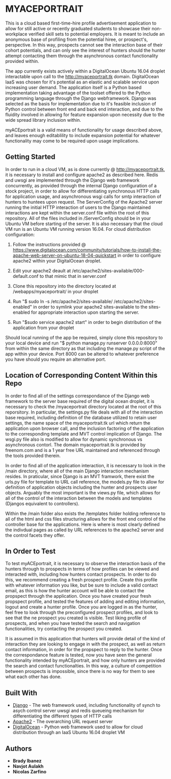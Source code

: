 # MYACEPORTRAIT

This is a cloud based first-time-hire profile advertisement application to allow for still active or recently graduated students to showcase their non-workplace verified skill sets to potential employers. It is meant to include an anonymous base of profiling from the potential hiree, or prospect's, perspective. In this way, prospects cannot see the interaction base of their cohort potentials, and can only see the interest of hunters should the hunter attempt contacting them through the asynchronous contact functionality provided within. 

The app currently exists actively within a DigitalOcean Ubuntu 16.04 droplet interactable upon call to the http://myaceportrait.tk domain. DigitalOcean IaaS was chosen for it's potential as an elastic and scalable service upon increasing user demand. The application itself is a Python based implementation taking advantage of the toolset offered to the Python programming language through the Django webframework. Django was selected as the basis for implementation due to it's feasible inclusion of Python control between front end and back end interaction, and due to the fluidity involved in allowing for feature expansion upon necessity due to the wide spread library inclusion within. 

myACEportrait is a valid means of functionality for usage described above, and leaves enough editablility to include expansion potential for whatever functionality may come to be required upon usage implications.   

## Getting Started

In order to run in a cloud VM, as is done currently @ http://myaceportrait.tk, it is necessary to install and configure apache2 as described here. Redis and uwsgi are implemented through the Django web framework concurrently, as provided through the internal Django configuration of a stock project, in order to allow for differentiating synchronous HTTP calls for application usage, and asynchronous wsgi calls for smtp interaction of hunters to huntees upon request. The ServerConfig of the Apache2 server running the initial HTTP interaction of users to the Django maintained interactions are kept within the server.conf file within the root of this repository. All of the files included in /ServerConfig should be in your Ubuntu VM before starting of the server. It is also necessary that the cloud VM run is an Ubuntu VM running version 16.04. For cloud distribution configuration:

1) Follow the instructions provided @ https://www.digitalocean.com/community/tutorials/how-to-install-the-apache-web-server-on-ubuntu-18-04-quickstart in order to configure apache2 within your DigitalOcean droplet.

2) Edit your apache2 deault at /etc/apache2/sites-available/000-default.conf to that mimic that in server.conf

3) Clone this repository into the directory located at /webapps/myaceportrait/ in your droplet
  
4) Run "$ sudo ln -s /etc/apache2/sites-available/ /etc/apache2/sites-enabled" in order to symlink your apache2 sites-available to the sites-enabled for appropriate interaction upon starting the server. 

5) Run "$sudo service apache2 start" in order to begin distribution of the application from your droplet 

Should local running of the app be required, simply clone this repository to your local device and run "$ python manage.py runserver 0.0.0.0:8000" from within the same directory as that including the manage.py script of the app within your device. Port 8000 can be altered to whatever preference you have should you require an alternative port.

## Location of Corresponding Content Within this Repo

In order to find all of the settings correspondance of the Django web framework to the server base required of the digital ocean droplet, it is necessary to check the /myaceportrait directory located at the root of this reporsitory. In particular, the settings.py file deals with all of the interaction base required, including definition of the database utilized to retain user settings, the name space of the myaceportrait.tk url which return the application upon browser call, and the inclusion factoring of the application to the corresponding template and MVT control implication of Django. The wsgi.py file also is modified to allow for dynamic synchronous vs asynchronous contorl. The domain myaceportrait.tk is provided by freenom.com and is a 1 year free URL maintained and referenced through the tools provided therein. 

In order to find all of the application interaction, it is necessary to look in the /main directory, where all of the main Django interaction mechanism resides. In praticular, since Django is an MVT framwork, there exist the urls.py file for template to URL call reference, the models.py file to allow for definition of application objects including the hunter and prospects user objects. Arguably the most important is the views.py file, which allows for all of the control of the interaction between the models and templates (Djangos equivalent to controllers). 

Within the /main folder also exists the /templates folder holding reference to all of the html and css files structuring allows for the front end control of the controller base for the applications. Here is where is most clearly defined the indivdual pages as called by URL references to the apache2 server and the control facets they offer. 

## In Order to Test

To test myACEportrait, it is necessary to observe the interaction basis of the hunters through to prospects in terms of how profiles can be viewed and interacted with, including how hunters contact prospects. In order to do this, we recommend creating a fresh prospect profile. Create this profile with whatever information you like, but be sure to include a valid contact email, as this is how the hunter account will be able to contact the propspect through the application. Once you have created your fresh propspect profile, and tested the features of adding and editing information, logout and create a hunter profile. Once you are logged in as the hunter, feel free to look through the preconfigured prospect profiles, and look to see that the ne prospect you created is visible. Test liking profile of prospects, and when you have tested the search and navigation functionalities, try contacting the prospect you created. 

It is assumed in this application that hunters will provide detail of the kind of interaction they are looking to engage in with the prospect, as well as return contact information, in order for the propspect to reply to the hunter. Once the correspondance feature is tested, now you have seen the general functionality intended by myACEportrait, and how only hunters are provided the search and contact functionalties. In this way, a culture of competition between prospects is impossible, since there is no way for them to see what each other has done. 

## Built With

* [Django](https://www.djangoproject.com/) - The web framework used, including functionality of synch to asych control server uwsgi and redis queueing mechanism for differentiating the different types of HTTP calls
* [Apache2](https://help.ubuntu.com/lts/serverguide/httpd.html) - The overarching URL request server
* [DigitalOcean](https://www.digitalocean.com/) - Python web framework used to allow for cloud distribution through an IaaS Ubuntu 16.04 droplet VM

## Authors

* **Brady Ibanez** 
* **Navjot Aulakh**
* **Nicolas Zarfino**
